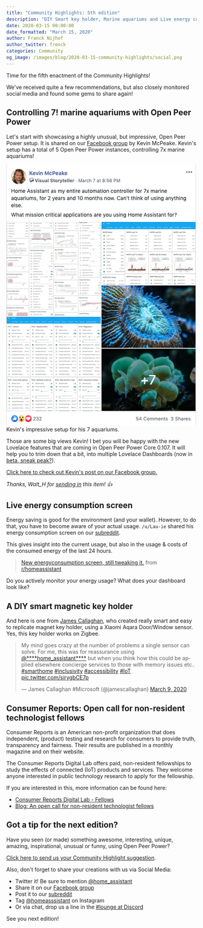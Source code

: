 ```yaml
---
title: "Community Highlights: 5th edition"
description: "DIY Smart key holder, Marine aquariums and Live energy consumption"
date: 2020-03-15 00:00:00
date_formatted: "March 15, 2020"
author: Franck Nijhof
author_twitter: frenck
categories: Community
og_image: /images/blog/2020-03-15-community-highlights/social.png
---
```


Time for the fifth enactment of the Community Highlights!

We've received quite a few recommendations, but also closely monitored
social media and found some gems to share again!

## Controlling 7! marine aquariums with Open Peer Power

Let's start with showcasing a highly unusual, but impressive, Open Peer Power setup.
It is shared on our [Facebook group][facebook-group] by Kevin McPeake. Kevin's
setup has a total of 5 Open Peer Power instances, controlling 7x marine aquariums!

<p class='img'>
  <a href="https://www.facebook.com/groups/HomeAssistant/permalink/2597624533842234/">
    <img
      src='/images/blog/2020-03-15-community-highlights/marine-aquariums.png'
      alt="Kevin's impressive setup for his 7 aquariums"
      style='border: 0;box-shadow: none;'
      />
  </a>
  Kevin's impressive setup for his 7 aquariums.
</p>

Those are some big views Kevin! I bet you will be happy with the new Lovelace
features that are coming in Open Peer Power Core 0.107. It will help
you to trim down that a bit, into multiple Lovelace Dashboards (now in
[beta, sneak peak?](https://rc.openpeerpower.io/latest-release-notes/)).

[Click here to check out Kevin's post on our Facebook group.](https://www.facebook.com/groups/HomeAssistant/permalink/2597624533842234/)

_Thanks, Walt_H for [sending in](/suggest-community-highlight) this item! 👍_

## Live energy consumption screen

Energy saving is good for the environment (and your wallet). However, to do that,
you have to become aware of your actual usage. `/u/Lau-ie` shared his energy
consumption screen on our [subreddit][reddit].

This gives insight into the current usage, but also in the usage & costs of the
consumed energy of the last 24 hours.

<blockquote class="reddit-card" data-card-created="1584140539"><a href="https://www.reddit.com/r/homeassistant/comments/f78h7n/new_energyconsumption_screen_still_tweaking_it/">New energyconsumption screen, still tweaking it.</a> from <a href="http://www.reddit.com/r/homeassistant">r/homeassistant</a>
</blockquote>
<script async src="//embed.redditmedia.com/widgets/platform.js" charset="UTF-8"></script>

Do you actively monitor your energy usage? What does your dashboard look like?

## A DIY smart magnetic key holder

And here is one from [James Callaghan](https://twitter.com/jamescallaghan), who
created really smart and easy to replicate magnet key holder, using a Xiaomi
Aqara Door/Window sensor. Yes, this key holder works on Zigbee.

<blockquote class="twitter-tweet"><p lang="en" dir="ltr">My mind goes crazy at the number of problems a single sensor can solve. For me, this was for reassurance using <a href="https://twitter.com/home_assistant?ref_src=twsrc%5Etfw">@****home_assistant****</a> but when you think how this could be applied elsewhere concierge services to those with memory issues etc.. <a href="https://twitter.com/hashtag/smarthome?src=hash&amp;ref_src=twsrc%5Etfw">#smarthome</a> <a href="https://twitter.com/hashtag/inclusivity?src=hash&amp;ref_src=twsrc%5Etfw">#inclusivity</a> <a href="https://twitter.com/hashtag/accessibility?src=hash&amp;ref_src=twsrc%5Etfw">#accessibility</a> <a href="https://twitter.com/hashtag/IoT?src=hash&amp;ref_src=twsrc%5Etfw">#IoT</a> <a href="https://t.co/sirygbCE7p">pic.twitter.com/sirygbCE7p</a></p>&mdash; James Callaghan #Microsoft (@jamescallaghan) <a href="https://twitter.com/jamescallaghan/status/1237148097345654784?ref_src=twsrc%5Etfw">March 9, 2020</a>
</blockquote>

## Consumer Reports: Open call for non-resident technologist fellows

Consumer Reports is an American non-profit organization that does independent,
(product) testing and research for consumers to provide truth, transparency and
fairness. Their results are published in a monthly magazine and on their website.

The Consumer Reports Digital Lab offers paid, non-resident fellowships to study
the effects of connected (IoT) products and services. They welcome anyone
interested in public technology research to apply for the fellowship.

If you are interested in this, more information can be found here:

- [Consumer Reports Digital Lab - Fellows](https://digital-lab.consumerreports.org/fellows/)
- [Blog: An open call for non-resident technologist fellows](https://medium.com/cr-digital-lab/coming-soon-an-open-call-for-non-resident-technologist-fellows-95de2f3399fe)

## Got a tip for the next edition?

Have you seen (or made) something awesome, interesting, unique, amazing, inspirational, unusual or funny, using Open Peer Power?

[Click here to send us your Community Highlight suggestion](/suggest-community-highlight).

Also, don't forget to share your creations with us via Social Media:

- Twitter it! Be sure to mention [@home_assistant][twitter]
- Share it on our [Facebook group][facebook-group]
- Post it to our [subreddit][reddit]
- Tag [@homeasssistant][instagram] on Instagram
- Or via chat, drop us a line in the [#lounge at Discord][chat]

See you next edition!

[chat]: https://www.openpeerpower.io/join-chat
[facebook-group]: https://www.facebook.com/groups/HomeAssistant/
[instagram]: https://www.instagram.com/homeassistant/
[reddit]: https://www.reddit.com/r/homeassistant
[twitter]: https://www.twitter.com/home_assistant
